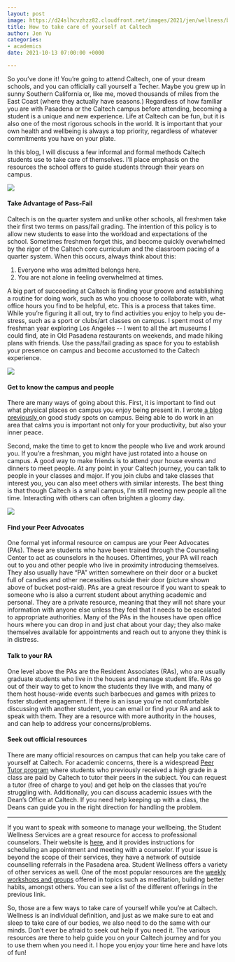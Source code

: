 ```yaml
---
layout: post
image: https://d24slhcvzhzz82.cloudfront.net/images/2021/jen/wellness/baxterpond.jpeg
title: How to take care of yourself at Caltech
author: Jen Yu
categories:
- academics
date: 2021-10-13 07:00:00 +0000

---
```

So you’ve done it! You’re going to attend Caltech, one of your dream schools, and you can officially call yourself a Techer. Maybe you grew up in sunny Southern California or, like me, moved thousands of miles from the East Coast (where they actually have seasons.) Regardless of how familiar you are with Pasadena or the Caltech campus before attending, becoming a student is a unique and new experience. Life at Caltech can be fun, but it is also one of the most rigorous schools in the world. It is important that your own health and wellbeing is always a top priority, regardless of whatever commitments you have on your plate.

In this blog, I will discuss a few informal and formal methods Caltech students use to take care of themselves. I’ll place emphasis on the resources the school offers to guide students through their years on campus.

![](https://d24slhcvzhzz82.cloudfront.net/images/2021/jen/wellness/convictlake.png)

#### **Take Advantage of Pass-Fail**

Caltech is on the quarter system and unlike other schools, all freshmen take their first two terms on pass/fail grading. The intention of this policy is to allow new students to ease into the workload and expectations of the school. Sometimes freshmen forget this, and become quickly overwhelmed by the rigor of the Caltech core curriculum and the classroom pacing of a quarter system. When this occurs, always think about this:

1. Everyone who was admitted belongs here.
2. You are not alone in feeling overwhelmed at times.

A big part of succeeding at Caltech is finding your groove and establishing a routine for doing work, such as who you choose to collaborate with, what office hours you find to be helpful, etc. This is a process that takes time. While you’re figuring it all out, try to find activities you enjoy to help you de-stress, such as a sport or clubs/art classes on campus. I spent most of my freshman year exploring Los Angeles -- I went to all the art museums I could find, ate in Old Pasadena restaurants on weekends, and made hiking plans with friends. Use the pass/fail grading as space for you to establish your presence on campus and become accustomed to the Caltech experience.

![](https://d24slhcvzhzz82.cloudfront.net/images/2021/jen/wellness/fleming.png)

#### **Get to know the campus and people**

There are many ways of going about this. First, it is important to find out what physical places on campus you enjoy being present in. I wrote[ a blog previously ](https://caltechadmissions.blog/my-favorite-study-spots/)on good study spots on campus. Being able to do work in an area that calms you is important not only for your productivity, but also your inner peace.

Second, make the time to get to know the people who live and work around you. If you’re a freshman, you might have just rotated into a house on campus. A good way to make friends is to attend your house events and dinners to meet people. At any point in your Caltech journey, you can talk to people in your classes and major. If you join clubs and take classes that interest you, you can also meet others with similar interests. The best thing is that though Caltech is a small campus, I’m still meeting new people all the time. Interacting with others can often brighten a gloomy day.

![](https://d24slhcvzhzz82.cloudfront.net/images/2021/jen/wellness/pa%20bucket.jpeg)

#### **Find your Peer Advocates**

One formal yet informal resource on campus are your Peer Advocates (PAs). These are students who have been trained through the Counseling Center to act as counselors in the houses. Oftentimes, your PA will reach out to you and other people who live in proximity introducing themselves. They also usually have “PA” written somewhere on their door or a bucket full of candies and other necessities outside their door (picture shown above of bucket post-raid). PAs are a great resource if you want to speak to someone who is also a current student about anything academic and personal. They are a private resource, meaning that they will not share your information with anyone else unless they feel that it needs to be escalated to appropriate authorities. Many of the PAs in the houses have open office hours where you can drop in and just chat about your day; they also make themselves available for appointments and reach out to anyone they think is in distress.

#### **Talk to your RA**

One level above the PAs are the Resident Associates (RAs), who are usually graduate students who live in the houses and manage student life. RAs go out of their way to get to know the students they live with, and many of them host house-wide events such barbecues and games with prizes to foster student engagement. If there is an issue you’re not comfortable discussing with another student, you can email or find your RA and ask to speak with them. They are a resource with more authority in the houses, and can help to address your concerns/problems.

#### **Seek out official resources**

There are many official resources on campus that can help you take care of yourself at Caltech. For academic concerns, there is a widespread [Peer Tutor program](https://deans.caltech.edu/AcademicSupport/peer-tutor-information) where students who previously received a high grade in a class are paid by Caltech to tutor their peers in the subject. You can request a tutor (free of charge to you) and get help on the classes that you’re struggling with. Additionally, you can discuss academic issues with the Dean’s Office at Caltech. If you need help keeping up with a class, the Deans can guide you in the right direction for handling the problem.

***

If you want to speak with someone to manage your wellbeing, the Student Wellness Services are a great resource for access to professional counselors. Their website is [here](https://wellness.caltech.edu/counseling), and it provides instructions for scheduling an appointment and meeting with a counselor. If your issue is beyond the scope of their services, they have a network of outside counselling referrals in the Pasadena area. Student Wellness offers a variety of other services as well. One of the most popular resources are the [weekly workshops and groups](https://wellness.caltech.edu/resources/workshops-and-groups) offered in topics such as meditation, building better habits, amongst others. You can see a list of the different offerings in the previous link.

So, those are a few ways to take care of yourself while you’re at Caltech. Wellness is an individual definition, and just as we make sure to eat and sleep to take care of our bodies, we also need to do the same with our minds. Don’t ever be afraid to seek out help if you need it. The various resources are there to help guide you on your Caltech journey and for you to use them when you need it. I hope you enjoy your time here and have lots of fun!